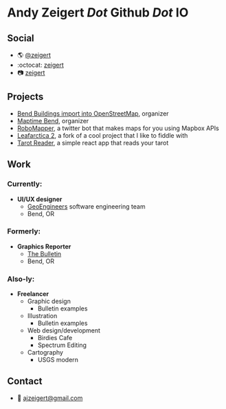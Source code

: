 # Andy Zeigert _Dot_ Github _Dot_ IO

## Social

- :earth_americas: [@zeigert](http://twitter.com/zeigert)
- :octocat: [zeigert](https://github.com/ajzeigert)
- :camera: [zeigert](https://www.instagram.com/zeigert/)

## Projects

- [Bend Buildings import into OpenStreetMap](https://github.com/MaptimeBend/bend_buildings), organizer
- [Maptime Bend](https://www.meetup.com/maptimebend/), organizer
- [RoboMapper](https://twitter.com/robomapper), a twitter bot that makes maps for you using Mapbox APIs
- [Leafarctica 2](http://ajzeigert.github.io/leafarctica/), a fork of a cool project that I like to fiddle with
- [Tarot Reader](https://ajzeigert.github.io/tarot-reader/), a simple react app that reads your tarot

## Work

### Currently:

- **UI/UX designer**
  - [GeoEngineers](http://geoengineers.com/) software engineering team
  - Bend, OR

### Formerly:

- **Graphics Reporter**
  - [The Bulletin](http://www.bendbulletin.com)
  - Bend, OR

### Also-ly:

- **Freelancer**
  - Graphic design
    - Bulletin examples
  - Illustration
    - Bulletin examples
  - Web design/development
    - Birdies Cafe
	- Spectrum Editing
  - Cartography
    - USGS modern

## Contact

- :love_letter: [ajzeigert@gmail.com](mailto:ajzeigert@gmail.com)
